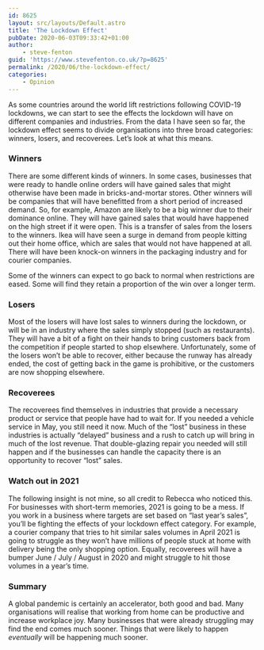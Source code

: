 ```yaml
---
id: 8625
layout: src/layouts/Default.astro
title: 'The Lockdown Effect'
pubDate: 2020-06-03T09:33:42+01:00
author:
    - steve-fenton
guid: 'https://www.stevefenton.co.uk/?p=8625'
permalink: /2020/06/the-lockdown-effect/
categories:
    - Opinion
---
```


As some countries around the world lift restrictions following COVID-19 lockdowns, we can start to see the effects the lockdown will have on different companies and industries. From the data I have seen so far, the lockdown effect seems to divide organisations into three broad categories: winners, losers, and recoverees. Let’s look at what this means.

### Winners

There are some different kinds of winners. In some cases, businesses that were ready to handle online orders will have gained sales that might otherwise have been made in bricks-and-mortar stores. Other winners will be companies that will have benefitted from a short period of increased demand. So, for example, Amazon are likely to be a big winner due to their dominance online. They will have gained sales that would have happened on the high street if it were open. This is a transfer of sales from the losers to the winners. Ikea will have seen a surge in demand from people kitting out their home office, which are sales that would not have happened at all. There will have been knock-on winners in the packaging industry and for courier companies.

Some of the winners can expect to go back to normal when restrictions are eased. Some will find they retain a proportion of the win over a longer term.

### Losers

Most of the losers will have lost sales to winners during the lockdown, or will be in an industry where the sales simply stopped (such as restaurants). They will have a bit of a fight on their hands to bring customers back from the competition if people started to shop elsewhere. Unfortunately, some of the losers won’t be able to recover, either because the runway has already ended, the cost of getting back in the game is prohibitive, or the customers are now shopping elsewhere.

### Recoverees

The recoverees find themselves in industries that provide a necessary product or service that people have had to wait for. If you needed a vehicle service in May, you still need it now. Much of the “lost” business in these industries is actually “delayed” business and a rush to catch up will bring in much of the lost revenue. That double-glazing repair you needed will still happen and if the businesses can handle the capacity there is an opportunity to recover “lost” sales.

### Watch out in 2021

The following insight is not mine, so all credit to Rebecca who noticed this. For businesses with short-term memories, 2021 is going to be a mess. If you work in a business where targets are set based on “last year’s sales”, you’ll be fighting the effects of your lockdown effect category. For example, a courier company that tries to hit similar sales volumes in April 2021 is going to struggle as they won’t have millions of people stuck at home with delivery being the only shopping option. Equally, recoverees will have a bumper June / July / August in 2020 and might struggle to hit those volumes in a year’s time.

### Summary

A global pandemic is certainly an accelerator, both good and bad. Many organisations will realise that working from home can be productive and increase workplace joy. Many businesses that were already struggling may find the end comes much sooner. Things that were likely to happen *eventually* will be happening much sooner.